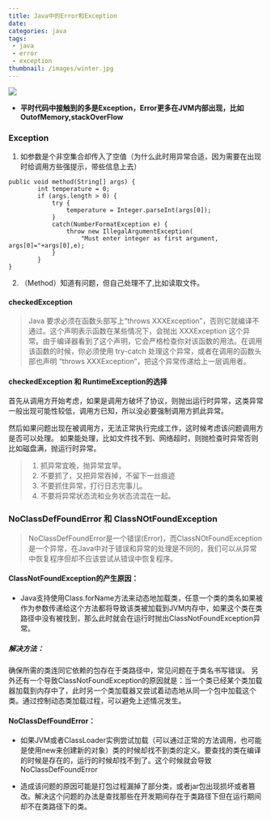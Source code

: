 ```yaml
---
title: Java中的Error和Exception
date: 
categories: java
tags: 
 - java
 - error
 - exception
thumbnail: /images/winter.jpg
---
```

![](/images/error_exception.png)
- __平时代码中接触到的多是Exception，Error更多在JVM内部出现，比如OutofMemory,stackOverFlow__

### Exception

1. 如参数是个非空集合却传入了空值（为什么此时用异常合适，因为需要在出现时给调用方些强提示，带些信息上去）

```
public void method(String[] args) {
        int temperature = 0;
        if (args.length > 0) {
            try {
                temperature = Integer.parseInt(args[0]);
            }
            catch(NumberFormatException e) {
                throw new IllegalArgumentException(
                    "Must enter integer as first argument, args[0]="+args[0],e);
            }
        }
}
```

2. （Method）知道有问题，但自己处理不了,比如读取文件。

#### checkedException 

> Java 要求必须在函数头部写上“throws XXXException”，否则它就编译不通过。这个声明表示函数在某些情况下，会抛出 XXXException 这个异常。由于编译器看到了这个声明，它会严格检查你对该函数的用法。在调用该函数的时候，你必须使用 try-catch 处理这个异常，或者在调用的函数头部也声明 “throws XXXException”，把这个异常传递给上一层调用者。

#### checkedException 和 RuntimeException的选择

首先从调用方开始考虑，如果是调用方破坏了协议，则抛出运行时异常，这类异常一般出现可能性较低，调用方已知，所以没必要强制调用方抓此异常。

然后如果问题出现在被调用方，无法正常执行完成工作，这时候考虑该问题调用方是否可以处理。
如果能处理，比如文件找不到、网络超时，则抛检查时异常否则比如磁盘满，抛运行时异常。

> 1. 抓异常宜晚，抛异常宜早。
> 2. 不要抓了，又把异常吞掉，不留下一丝痕迹
> 3. 不要抓住异常，打行日志完事儿。
> 4. 不要将异常状态流和业务状态流混在一起。

### NoClassDefFoundError 和 ClassNOtFoundException

> NoClassDefFoundError是一个错误(Error)，而ClassNOtFoundException是一个异常，在Java中对于错误和异常的处理是不同的，我们可以从异常中恢复程序但却不应该尝试从错误中恢复程序。

#### ClassNotFoundException的产生原因：

- Java支持使用Class.forName方法来动态地加载类，任意一个类的类名如果被作为参数传递给这个方法都将导致该类被加载到JVM内存中，如果这个类在类路径中没有被找到，那么此时就会在运行时抛出ClassNotFoundException异常。

##### 解决方法：
确保所需的类连同它依赖的包存在于类路径中，常见问题在于类名书写错误。
另外还有一个导致ClassNotFoundException的原因就是：当一个类已经某个类加载器加载到内存中了，此时另一个类加载器又尝试着动态地从同一个包中加载这个类。通过控制动态类加载过程，可以避免上述情况发生。

#### NoClassDefFoundError：

- 如果JVM或者ClassLoader实例尝试加载（可以通过正常的方法调用，也可能是使用new来创建新的对象）类的时候却找不到类的定义。要查找的类在编译的时候是存在的，运行的时候却找不到了。这个时候就会导致NoClassDefFoundError

- 造成该问题的原因可能是打包过程漏掉了部分类，或者jar包出现损坏或者篡改。解决这个问题的办法是查找那些在开发期间存在于类路径下但在运行期间却不在类路径下的类。




















